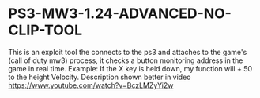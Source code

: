 # PS3-MW3-1.24-ADVANCED-NO-CLIP-TOOL
This is an exploit tool the connects to the ps3 and attaches to the game's (call of duty mw3) process, it checks a button monitoring address in the game in real time. Example: If the X key is held down, my function will + 50 to the height Velocity. Description shown better in video https://www.youtube.com/watch?v=BczLMZyYi2w
